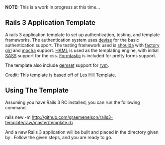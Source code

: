 **NOTE:** This is a work in progress at this time...

Rails 3 Application Template
----------------------------

A rails 3 application template to set up authentication, testing, and template frameworks.  The authentication system uses [devise](http://github.com/plataformatec/devise) for the basic authentication support. The testing framework used is [shoulda](http://github.com/thoughtbot/shoulda) with [factory girl](http://github.com/thoughtbot/factory_girl_rails) and [mocha](http://github.com/floehopper/mocha) support. [HAML](http://haml-lang.com/) is used as the templating engine, with initial [SASS](http://sass-lang.com/) support for the css. [Formtastic](http://github.com/justinfrench/formtastic) is included for pretty forms support.    

The template also include [gemset](http://rvm.beginrescueend.com/gemsets/) support for [rvm](http://rvm.beginrescueend.com/).

Credit: This template is based off of [Les Hill Template](http://github.com/leshill/rails3-app/raw/master/app.rb).
                                                                                                         
Using The Template
-----------------------------

Assuming you have Rails 3 RC installed, you can run the following command.

rails new <appname> -m http://github.com/graemenelson/rails3-template/raw/master/template.rb
                  
And a new Rails 3 application will be built and placed in the directory given by <appname>. Follow the given steps, and you are ready to go.
  
                                                                                  

